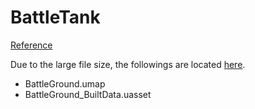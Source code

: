# BattleTank

[Reference](https://www.udemy.com/share/1000hGA0MSdVdUR3w=/?xref=E0EbeFpbQ34BSUQvCz0GJVUWTx4dChQ%2BVFE=)


Due to the large file size, the followings are located [here](https://drive.google.com/open?id=1tV3oh7HNpcmbmG4deUq8pxqC01XOIMAt).

- BattleGround.umap
- BattleGround_BuiltData.uasset
